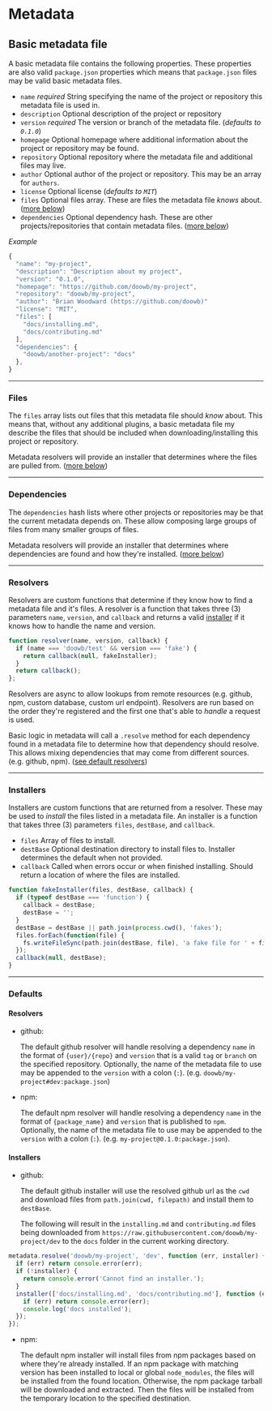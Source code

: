 # Metadata

## Basic metadata file

A basic metadata file contains the following properties. These properties are also valid `package.json` properties which means that `package.json` files may be valid basic metadata files.

- `name` *required* String specifying the name of the project or repository this metadata file is used in.
- `description` Optional description of the project or repository
- `version` *required* The version or branch of the metadata file. (*defaults to `0.1.0`*)
- `homepage` Optional homepage where additional information about the project or repository may be found.
- `repository` Optional repository where the metadata file and additional files may live.
- `author` Optional author of the project or repository. This may be an array for `authors`.
- `license` Optional license (*defaults to `MIT`*)
- `files` Optional files array. These are files the metadata file *knows* about. ([more below](#files))
- `dependencies` Optional dependency hash. These are other projects/repositories that contain metadata files. ([more below](#dependencies))

*Example*

```js
{
  "name": "my-project",
  "description": "Description about my project",
  "version": "0.1.0",
  "homepage": "https://github.com/doowb/my-project",
  "repository": "doowb/my-project",
  "author": "Brian Woodward (https://github.com/doowb)"
  "license": "MIT",
  "files": [
    "docs/installing.md",
    "docs/contributing.md"
  ],
  "dependencies": {
    "doowb/another-project": "docs"
  },
}
```

----


### Files

The `files` array lists out files that this metadata file should *know* about. This means that, without any additional plugins, a basic metadata file my describe the files that should be included when downloading/installing this project or repository.

Metadata resolvers will provide an installer that determines where the files are pulled from. ([more below](#resolvers))

----


### Dependencies

The `dependencies` hash lists where other projects or repositories may be that the current metadata depends on. These allow composing large groups of files from many smaller groups of files.

Metadata resolvers will provide an installer that determines where dependencies are found and how they're installed. ([more below](#resolvers))

----


### Resolvers

Resolvers are custom functions that determine if they know how to find a metadata file and it's files. A resolver is a function that takes three (3) parameters `name`, `version`, and `callback` and returns a valid [installer](#installers) if it knows how to handle the name and version.

```js
function resolver(name, version, callback) {
  if (name === 'doowb/test' && version === 'fake') {
    return callback(null, fakeInstaller);
  }
  return callback();
};
```

Resolvers are async to allow lookups from remote resources (e.g. github, npm, custom database, custom url endpoint).
Resolvers are run based on the order they're registered and the first one that's able to *handle* a request is used.

Basic logic in metadata will call a `.resolve` method for each dependency found in a metadata file to determine how that dependency should resolve. This allows mixing dependencies that may come from different sources. (e.g. github, npm). ([see default resolvers](#defaults))

----


### Installers

Installers are custom functions that are returned from a resolver. These may be used to *install* the files listed in a metadata file. An installer is a function that takes three (3) parameters `files`, `destBase`, and `callback`.

- `files` Array of files to install.
- `destBase` Optional destination directory to install files to. Installer determines the default when not provided.
- `callback` Called when errors occur or when finished installing. Should return a location of where the files are installed.

```js
function fakeInstaller(files, destBase, callback) {
  if (typeof destBase === 'function') {
    callback = destBase;
    destBase = '';
  }
  destBase = destBase || path.join(process.cwd(), 'fakes');
  files.forEach(function(file) {
    fs.writeFileSync(path.join(destBase, file), 'a fake file for ' + file);
  });
  callback(null, destBase);
}
```

----


### Defaults

#### Resolvers

- github:

  The default github resolver will handle resolving a dependency `name` in the format of `{user}/{repo}` and `version` that is a valid `tag` or `branch` on the specified repository. Optionally, the name of the metadata file to use may be appended to the `version` with a colon (`:`). (e.g. `doowb/my-project#dev:package.json`)

- npm:

  The default npm resolver will handle resolving a dependency `name` in the format of `{package_name}` and `version` that is published to `npm`. Optionally, the name of the metadata file to use may be appended to the `version` with a colon (`:`). (e.g. `my-project@0.1.0:package.json`).

#### Installers

- github:

  The default github installer will use the resolved github url as the `cwd` and download files from `path.join(cwd, filepath)` and install them to `destBase`.

  The following will result in the `installing.md` and `contributing.md` files being downloaded from `https://raw.githubusercontent.com/doowb/my-project/dev` to the `docs` folder in the current working directory.

```js
metadata.resolve('doowb/my-project', 'dev', function (err, installer) {
  if (err) return console.error(err);
  if (!installer) {
    return console.error('Cannot find an installer.');
  }
  installer(['docs/installing.md', 'docs/contributing.md'], function (err) {
    if (err) return console.error(err);
    console.log('docs installed');
  });
});
```

- npm:

  The default npm installer will install files from npm packages based on where they're already installed. If an npm package with matching version has been installed to local or global `node_modules`, the files will be installed from the found location. Otherwise, the npm package tarball will be downloaded and extracted. Then the files will be installed from the temporary location to the specified destination.
